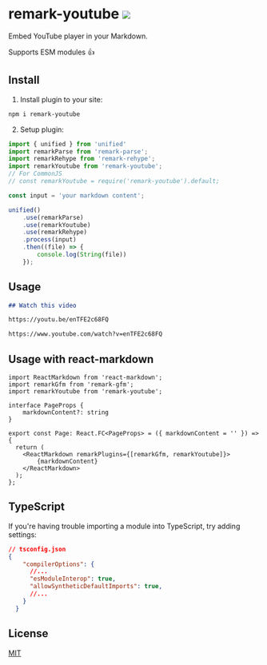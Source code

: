 # remark-youtube ![](https://github.com/pkolt/remark-youtube/workflows/main/badge.svg)

Embed YouTube player in your Markdown.

Supports ESM modules 👍

## Install

1. Install plugin to your site:

```bash
npm i remark-youtube
```

2. Setup plugin:

```typescript
import { unified } from 'unified'
import remarkParse from 'remark-parse';
import remarkRehype from 'remark-rehype';
import remarkYoutube from 'remark-youtube';
// For CommonJS
// const remarkYoutube = require('remark-youtube').default;

const input = 'your markdown content';

unified()
    .use(remarkParse)
    .use(remarkYoutube)
    .use(remarkRehype)
    .process(input)
    .then((file) => {
        console.log(String(file))
    });
```

## Usage

```markdown
## Watch this video

https://youtu.be/enTFE2c68FQ

https://www.youtube.com/watch?v=enTFE2c68FQ
```

## Usage with react-markdown

```tsx
import ReactMarkdown from 'react-markdown';
import remarkGfm from 'remark-gfm';
import remarkYoutube from 'remark-youtube';

interface PageProps {
    markdownContent?: string
}

export const Page: React.FC<PageProps> = ({ markdownContent = '' }) => {
  return (
    <ReactMarkdown remarkPlugins={[remarkGfm, remarkYoutube]}>
        {markdownContent}
    </ReactMarkdown>
  );
};
```

## TypeScript

If you're having trouble importing a module into TypeScript, try adding settings:

```json
// tsconfig.json
{
    "compilerOptions": {
      //...
      "esModuleInterop": true,
      "allowSyntheticDefaultImports": true,
      //...
    }
  }
```

## License

  [MIT](LICENSE.md)
